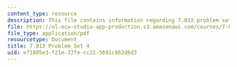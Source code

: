 ```yaml
---
content_type: resource
description: This file contains information regarding 7.013 problem set 4.
file: https://ol-ocw-studio-app-production.s3.amazonaws.com/courses/7-013-introductory-biology-spring-2013/e71885e3f21e37fecc215691c862d6d3_MIT7_013S13_Pset_4.pdf
file_type: application/pdf
resourcetype: Document
title: 7.013 Problem Set 4
uid: e71885e3-f21e-37fe-cc21-5691c862d6d3
---
```

